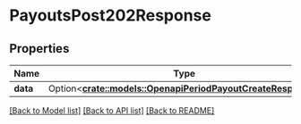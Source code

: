 # PayoutsPost202Response

## Properties

Name | Type | Description | Notes
------------ | ------------- | ------------- | -------------
**data** | Option<[**crate::models::OpenapiPeriodPayoutCreateResponse**](openapi.PayoutCreateResponse.md)> |  | [optional]

[[Back to Model list]](../README.md#documentation-for-models) [[Back to API list]](../README.md#documentation-for-api-endpoints) [[Back to README]](../README.md)


